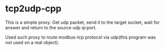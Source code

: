 # tcp2udp-cpp

This is a simple proxy. Get udp packet, send it to the 
target socket, wait for answer and return to the source 
udp ip:port.

Used such proxy to route modbus-tcp protocol via udp(this 
program was not used on a real object).
